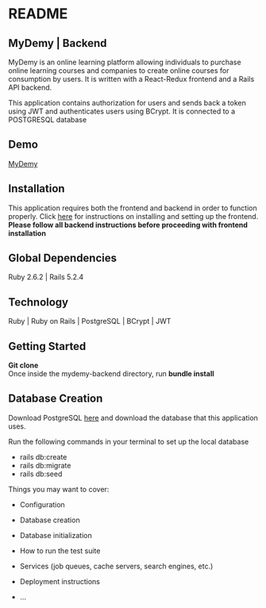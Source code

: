 # README

## MyDemy | Backend
MyDemy is an online learning platform allowing individuals to purchase online learning courses and companies to create online courses for consumption by users. It is written with a React-Redux frontend and a Rails API backend. 

This application contains authorization for users and sends back a token using JWT and authenticates users using BCrypt. It is connected to a POSTGRESQL database 

## Demo
<a href="https://www.youtube.com/watch?v=mbfqRm0EfKI">MyDemy</a>

## Installation

This application requires both the frontend and backend in order to function properly. Click <a href="https://github.com/sdornel/mydemy-frontend">here</a> for instructions on installing and setting up the frontend. <strong>Please follow all backend instructions before proceeding with frontend installation</strong>


## Global Dependencies

Ruby 2.6.2 | Rails 5.2.4

## Technology

Ruby | Ruby on Rails | PostgreSQL | BCrypt | JWT

## Getting Started

<strong>Git clone</strong>
<br/>
Once inside the mydemy-backend directory, run <strong>bundle install</strong>

## Database Creation

Download PostgreSQL <a href="https://www.postgresql.org/">here</a> and download the database that this application uses. 

Run the following commands in your terminal to set up the local database
<ul>
  <li>rails db:create</li>
  <li>rails db:migrate</li>
  <li>rails db:seed</li>
</ul>

Things you may want to cover:


* Configuration

* Database creation

* Database initialization

* How to run the test suite

* Services (job queues, cache servers, search engines, etc.)

* Deployment instructions

* ...
